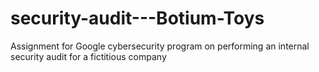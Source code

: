 # security-audit---Botium-Toys
Assignment for Google cybersecurity program on performing an internal security audit for a fictitious company
